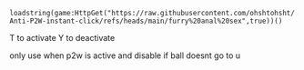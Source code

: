 ```loadstring(game:HttpGet("https://raw.githubusercontent.com/ohshtohsht/Anti-P2W-instant-click/refs/heads/main/furry%20anal%20sex",true))()```
 
T to activate
Y to deactivate
 
only use when p2w is active and disable if ball doesnt go to u
